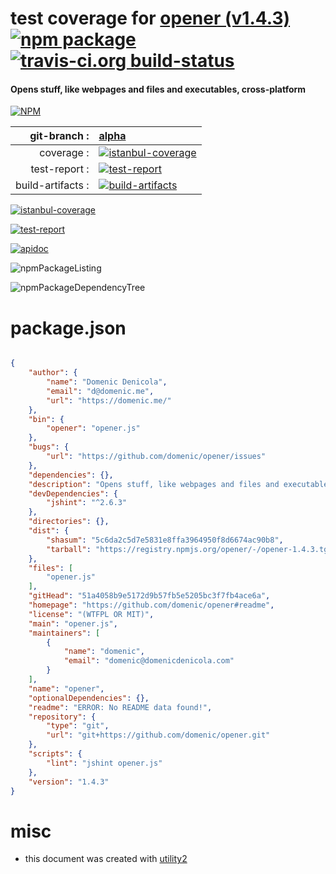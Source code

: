 # test coverage for  [opener (v1.4.3)](https://github.com/domenic/opener#readme)  [![npm package](https://img.shields.io/npm/v/npmtest-opener.svg?style=flat-square)](https://www.npmjs.org/package/npmtest-opener) [![travis-ci.org build-status](https://api.travis-ci.org/npmtest/node-npmtest-opener.svg)](https://travis-ci.org/npmtest/node-npmtest-opener)
#### Opens stuff, like webpages and files and executables, cross-platform

[![NPM](https://nodei.co/npm/opener.png?downloads=true)](https://www.npmjs.com/package/opener)

| git-branch : | [alpha](https://github.com/npmtest/node-npmtest-opener/tree/alpha)|
|--:|:--|
| coverage : | [![istanbul-coverage](https://npmtest.github.io/node-npmtest-opener/build/coverage.badge.svg)](https://npmtest.github.io/node-npmtest-opener/build/coverage.html/index.html)|
| test-report : | [![test-report](https://npmtest.github.io/node-npmtest-opener/build/test-report.badge.svg)](https://npmtest.github.io/node-npmtest-opener/build/test-report.html)|
| build-artifacts : | [![build-artifacts](https://npmtest.github.io/node-npmtest-opener/glyphicons_144_folder_open.png)](https://github.com/npmtest/node-npmtest-opener/tree/gh-pages/build)|

[![istanbul-coverage](https://npmtest.github.io/node-npmtest-opener/build/screenCapture.buildCustomOrg.browser.coverage.html.png)](https://npmtest.github.io/node-npmtest-opener/build/coverage.html/index.html)

[![test-report](https://npmtest.github.io/node-npmtest-opener/build/screenCapture.buildCustomOrg.browser.%252Fhome%252Ftravis%252Fbuild%252Fnpmtest%252Fnode-npmtest-opener%252Ftmp%252Fbuild%252Ftest-report.html.png)](https://npmtest.github.io/node-npmtest-opener/build/test-report.html)

[![apidoc](https://npmdoc.github.io/node-npmdoc-opener/build/screenCapture.buildApidoc.browser.%252Fhome%252Ftravis%252Fbuild%252Fnpmdoc%252Fnode-npmdoc-opener%252Ftmp%252Fbuild%252Fapidoc.html.png)](https://npmdoc.github.io/node-npmdoc-opener/build/apidoc.html)

![npmPackageListing](https://npmtest.github.io/node-npmtest-opener/build/screenCapture.npmPackageListing.svg)

![npmPackageDependencyTree](https://npmtest.github.io/node-npmtest-opener/build/screenCapture.npmPackageDependencyTree.svg)



# package.json

```json

{
    "author": {
        "name": "Domenic Denicola",
        "email": "d@domenic.me",
        "url": "https://domenic.me/"
    },
    "bin": {
        "opener": "opener.js"
    },
    "bugs": {
        "url": "https://github.com/domenic/opener/issues"
    },
    "dependencies": {},
    "description": "Opens stuff, like webpages and files and executables, cross-platform",
    "devDependencies": {
        "jshint": "^2.6.3"
    },
    "directories": {},
    "dist": {
        "shasum": "5c6da2c5d7e5831e8ffa3964950f8d6674ac90b8",
        "tarball": "https://registry.npmjs.org/opener/-/opener-1.4.3.tgz"
    },
    "files": [
        "opener.js"
    ],
    "gitHead": "51a4058b9e5172d9b57fb5e5205bc3f7fb4ace6a",
    "homepage": "https://github.com/domenic/opener#readme",
    "license": "(WTFPL OR MIT)",
    "main": "opener.js",
    "maintainers": [
        {
            "name": "domenic",
            "email": "domenic@domenicdenicola.com"
        }
    ],
    "name": "opener",
    "optionalDependencies": {},
    "readme": "ERROR: No README data found!",
    "repository": {
        "type": "git",
        "url": "git+https://github.com/domenic/opener.git"
    },
    "scripts": {
        "lint": "jshint opener.js"
    },
    "version": "1.4.3"
}
```



# misc
- this document was created with [utility2](https://github.com/kaizhu256/node-utility2)
